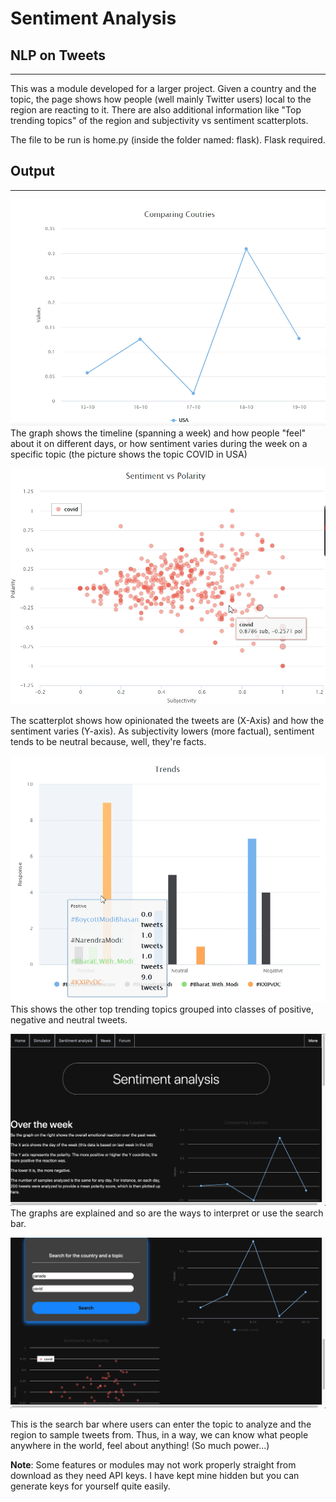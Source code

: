 # Sentiment Analysis
## NLP on Tweets
<hr>
This was a module developed for a larger project. Given a country and the topic, the page shows how people (well mainly Twitter users) local to the region are reacting to it. There are also additional information like "Top trending topics" of the region and subjectivity vs sentiment scatterplots.

The file to be run is home.py (inside the folder named: flask). Flask required.

## Output
<hr>

![Markdown logo](pics/image1.png)
The graph shows the timeline (spanning a week) and how people "feel" about it on different days, or how sentiment varies during the week on a specific topic (the picture shows the topic COVID in USA)

![Markdown logo](pics/image2.png)

The scatterplot shows how opinionated the tweets are (X-Axis) and how the sentiment varies (Y-axis). As subjectivity lowers (more factual), sentiment tends to be neutral because, well, they're facts.

![Markdown logo](pics/image3.png)
This shows the other top trending topics grouped into classes of positive, negative and neutral tweets.

![Markdown logo](pics/image12.png)
The graphs are explained and so are the ways to interpret or use the search bar.

![Markdown logo](pics/image13.png)

This is the search bar where users can enter the topic to analyze and the region to sample tweets from. Thus, in a way, we can know what people anywhere in the world, feel about anything! (So much power...)

**Note**: Some features or modules may not work properly straight from download as they need API keys. I have kept mine hidden but you can generate keys for yourself quite easily.
